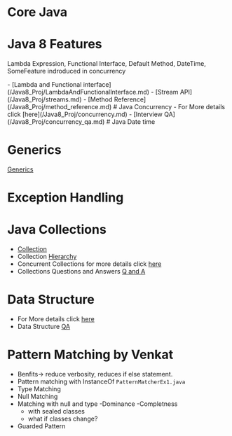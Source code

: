 
# Core Java
# Java 8 Features
<p> Lambda Expression, Functional Interface, Default Method, DateTime, SomeFeature indroduced in concurrency</p>
- [Lambda and Functional interface](/Java8_Proj/LambdaAndFunctionalInterface.md)
- [Stream API](/Java8_Proj/streams.md)
- [Method Reference](/Java8_Proj/method_reference.md) 
# Java Concurrency
- For More details click [here](/Java8_Proj/concurrency.md)
- [Interview QA](/Java8_Proj/concurrency_qa.md)
# Java Date time

# Generics
[Generics](/Java8_Proj/generics.md)

# Exception Handling

# Java Collections
- [Collection](/Java8_Proj/collections.md)
- Collection [Hierarchy](/Java8_Proj/collections_hierarchy.jpg)
- Concurrent Collections for more details click [here](/Java8_Proj/concurrent_collections.md) 
- Collections Questions and Answers [Q and A](/Java8_Proj/collections_QA.md) 

# Data Structure  
- For More details click [here](/Java8_Proj/data_structure.md)
- Data Structure [QA](/Java8_Proj/data_structureqa.md)

# Pattern Matching by Venkat
- Benfits-> reduce verbosity, reduces if else statement.
- Pattern matching with InstanceOf ```PatternMatcherEx1.java```
- Type Matching
- Null Matching
- Matching with null and type
-Dominance
-Completness
  - with sealed classes
  - what if classes change?
- Guarded Pattern

